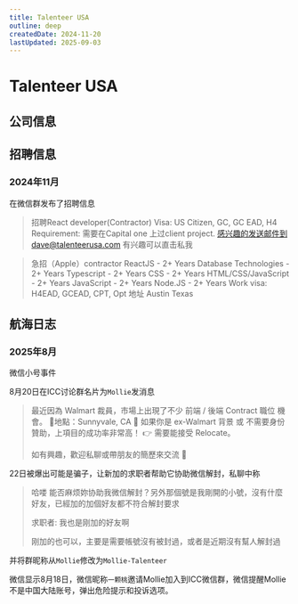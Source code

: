 ```yaml
---
title: Talenteer USA
outline: deep
createdDate: 2024-11-20
lastUpdated: 2025-09-03
---
```

# Talenteer USA

## 公司信息

<StaffingCompanyTable companyJsonFileName="talenteer"/>

## 招聘信息

### 2024年11月

在微信群发布了招聘信息

> 招聘React developer(Contractor)
Visa: US Citizen, GC, GC EAD, H4
Requirement: 需要在Capital one 上过client project.
感兴趣的发送邮件到dave@talenteerusa.com
有兴趣可以直击私我

> 急招（Apple）contractor
ReactJS - 2+ Years
Database Technologies - 2+ Years
Typescript - 2+ Years
CSS - 2+ Years
HTML/CSS/JavaScript - 2+ Years
JavaScript - 2+ Years
Node.JS - 2+ Years
Work visa: H4EAD, GCEAD, CPT, Opt
地址 Austin Texas

## 航海日志

### 2025年8月

微信小号事件

8月20日在ICC讨论群名片为`Mollie`发消息

> 最近因為 Walmart 裁員，市場上出現了不少 前端 / 後端 Contract 職位 機會。
> 📍地點：Sunnyvale, CA
> 🎯 如果你是 ex-Walmart 背景 或 不需要身份贊助，上項目的成功率非常高！
> 👉 需要能接受 Relocate。
>
> 如有興趣，歡迎私聊或帶朋友的簡歷來交流 🙌

22日被爆出可能是骗子，让新加的求职者帮助它协助微信解封，私聊中称
> 哈喽 能否麻烦妳协助我微信解封？另外那個號是我剛開的小號，沒有什麼好友，已經加的加個好友都不符合解封要求
> 
> 求职者: 我也是刚加的好友啊
> 
> 刚加的也可以，主要是需要帳號沒有被封過，或者是近期沒有幫人解封過

并将群昵称从`Mollie`修改为`Mollie-Talenteer`

微信显示8月18日，微信昵称`一颗桃`邀请Mollie加入到ICC微信群，微信提醒Mollie不是中国大陆账号，弹出危险提示和投诉选项。


